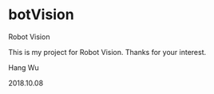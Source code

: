 # botVision
Robot Vision

This is my project for Robot Vision. Thanks for your interest.

Hang Wu

2018.10.08
